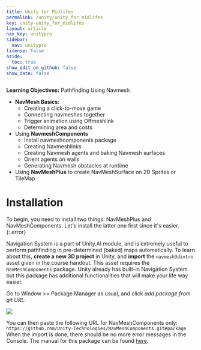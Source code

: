 ```yaml
---
title: Unity for Midlifes
permalink: /unity/unity_for_midlifes
key: unity-unity_for_midlifes
layout: article
nav_key: unitypro
sidebar:
  nav: unitypro
license: false
aside:
  toc: true
show_edit_on_github: false
show_date: false
---
```


**Learning Objectives:** Pathfinding Using Navmesh
- **NavMesh Basics:**
	- Creating a click-to-move game
	- Connecting navmeshes together
	- Trigger animation using Offmeshlink 
	- Determining area and costs
- Using **NavmeshComponents**
	- Install navmeshcomponents package
	- Creating Navmeshlinks
	- Creating Navmesh agents and baking Navmesh surfaces
	- Orient agents on walls
	- Generating Navmesh obstacles at runtime
- Using **NavMeshPlus** to create NavMeshSurface on 2D Sprites or TileMap

# Installation

To begin, you need to install two things: NavMeshPlus and NavMeshComponents. Let's install the latter one first since it's easier. 
{:.error}

Navigation System is a part of Unity.AI module, and is extremely useful to perform pathfinding  in pre-determined (baked) maps automatically. To learn about this, **create a new 3D project** in Unity, and **import** the `navmesh3dintro` asset given in the course handout. This asset requires the `NavMeshComponents` package. Unity already has built-in Navigation System but this package has additional functionalities that will make your life way easier. 

Go to Window >> Package Manager as usual, and click *add package from git URL*:

<img src="https://www.dropbox.com/s/9fxkdkda52uhw4r/Screenshot%202021-06-22%20at%2021.24.13.png?raw=1"  class="center_ninety"/>

You can then paste the following URL for NavMeshComponents only: `https://github.com/Unity-Technologies/NavMeshComponents.git#package`
When the import is done, there should be no more error messages in the Console. The manual for this package can be found [here](https://github.com/Unity-Technologies/NavMeshComponents/tree/package). 

